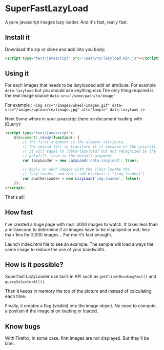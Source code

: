 # SuperFastLazyLoad

A pure javascript images lazy loader. And it's fast, really fast.  

## Install it

Download the zip or clone and add into you body:

```html
<script type="text/javascript" src="/path/to/lazyload.min.js"></script>
```

## Using it

For each images that needs to be lazyloaded add an attribute. For example ```data-lazyload``` but you should use
anything else.The only thing required is the real image source ```data-src="/some/path/to/image"```

For example :
```<img src="/images/wheel-images.gif" data-src="/images/upload/realimage.jpg" alt="Sample" data-lazyload />```

Next Some where in your javascript (here on document loading with jQuery):

```html
<script type="text/javascript">
    $(document).ready(function() {
        // The first argument is the element attribute, 
        // The second tell to transform it if because of the polyfill.
        // It will equal to [data-lazyload] but not recognized by the
        // polyfill. true is the default argument. 
        var lazyLoader = new LazyLoad('data-lazyload', true);
        
        // Apply on each images with the class loadme the 
        // lazy loader, and don't add brackets ( "[img.loadme]") 
        var anotherLoader = new LazyLoad('img.loadme', false);
    });
</script>
```

That's all!


## How fast

I've created a huge page with near 3000 images to watch. It takes less than a millisecond to determine if all images have to be displayed or not; less than 1ms for 3,000 images... For me it's fast enought.

Launch index.html file to see an example. The sample will load always the same image to reduce the use of your bandwidth.

## How is it possible?

Superfast LazyLoader use built-in API such as ```getClientBoudingRect()``` and ```querySelectorAll()```. 

Then it keeps in memory the top of the picture and instead of calculating each time.

Finally, it creates a flag (visible) into the image object. No need to compute a position if the image si on loading or loaded.

## Know bugs

With Firefox, in some case, first images are not displayed. But they'll be later.   